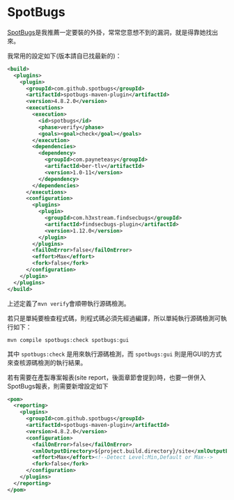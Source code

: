 # SpotBugs
[SpotBugs](https://spotbugs.github.io/)是我推薦一定要裝的外掛，常常您意想不到的漏洞，就是得靠她找出來。

我常用的設定如下(版本請自已找最新的)：

```xml
<build>
  <plugins>
    <plugin>
      <groupId>com.github.spotbugs</groupId>
      <artifactId>spotbugs-maven-plugin</artifactId>
      <version>4.8.2.0</version>
      <executions>
        <execution>
          <id>spotbugs</id>
          <phase>verify</phase>
          <goals><goal>check</goal></goals>
        </execution>
        <dependencies>
          <dependency>
            <groupId>com.payneteasy</groupId>
            <artifactId>ber-tlv</artifactId>
            <version>1.0-11</version>
          </dependency>
        </dependencies>
      </executions>
      <configuration>
        <plugins>
          <plugin>
            <groupId>com.h3xstream.findsecbugs</groupId>
            <artifactId>findsecbugs-plugin</artifactId>
            <version>1.12.0</version>
          </plugin>
        </plugins>
        <failOnError>false</failOnError>
        <effort>Max</effort>
        <fork>false</fork>
      </configuration>
    </plugin>
  </plugins>
</build>
```
上述定義了`mvn verify`會順帶執行源碼檢測。

若只是單純要檢查程式碼，則程式碼必須先經過編譯，所以單純執行源碼檢測可執行如下：

```shell
mvn compile spotbugs:check spotbugs:gui
```
其中 `spotbugs:check` 是用來執行源碼檢測，而 `spotbugs:gui` 則是用GUI的方式來查核源碼檢測的執行結果。

若有需要在產製專案報表(site report，後面章節會提到)時，也要一併併入SpotBugs報表，則需要新增設定如下
```xml
<pom>
  <reporting>
    <plugins>
      <groupId>com.github.spotbugs</groupId>
      <artifactId>spotbugs-maven-plugin</artifactId>
      <version>4.8.2.0</version>
      <configuration>
        <failOnError>false</failOnError>
        <xmlOutputDirectory>${project.build.directory}/site</xmlOutputDirectory>
        <effort>Max</effort><!--Detect Level:Min,Default or Max-->
        <fork>false</fork>
      </configuration>
    </plugins>
  </reporting>
</pom>
```
